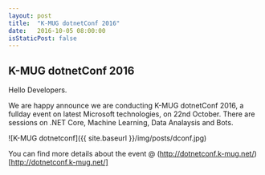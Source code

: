 ```yaml
---
layout: post
title:  "K-MUG dotnetConf 2016"
date:   2016-10-05 08:00:00
isStaticPost: false
---
```

## K-MUG dotnetConf 2016

Hello Developers. 

We are happy announce we are conducting K-MUG dotnetConf 2016, a fullday event on latest Microsoft technologies, on 22nd October. There are sessions on .NET Core, Machine Learning, Data Analaysis and Bots. 

![K-MUG dotnetconf]({{ site.baseurl }}/img/posts/dconf.jpg)

You can find more details about the event @ (http://dotnetconf.k-mug.net/)[http://dotnetconf.k-mug.net/]
